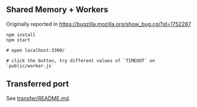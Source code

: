 ## Shared Memory + Workers

Originally reported in https://bugzilla.mozilla.org/show_bug.cgi?id=1752287

```
npm install
npm start

# open localhost:3300/

# click the button, try different values of `TIMEOUT` on `public/worker.js`
```

## Transferred port

See [transfer/README.md](https://github.com/jrvidal/message-port-repro/tree/master/transfer).